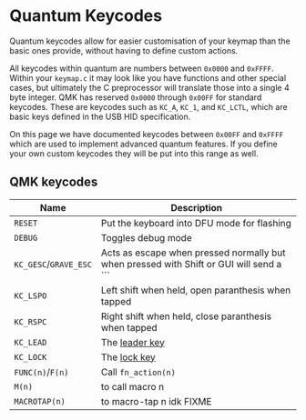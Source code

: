 # Quantum Keycodes

Quantum keycodes allow for easier customisation of your keymap than the basic ones provide, without having to define custom actions.

All keycodes within quantum are numbers between `0x0000` and `0xFFFF`. Within your `keymap.c` it may look like you have functions and other special cases, but ultimately the C preprocessor will translate those into a single 4 byte integer. QMK has reserved `0x0000` through `0x00FF` for standard keycodes. These are keycodes such as `KC_A`, `KC_1`, and `KC_LCTL`, which are basic keys defined in the USB HID specification. 

On this page we have documented keycodes between `0x00FF` and `0xFFFF` which are used to implement advanced quantum features. If you define your own custom keycodes they will be put into this range as well.

## QMK keycodes

|Name|Description|
|----|-----------|
|`RESET`|Put the keyboard into DFU mode for flashing|
|`DEBUG`|Toggles debug mode|
|`KC_GESC`/`GRAVE_ESC`|Acts as escape when pressed normally but when pressed with Shift or GUI will send a ```|
|`KC_LSPO`|Left shift when held, open paranthesis when tapped|
|`KC_RSPC`|Right shift when held, close paranthesis when tapped|
|`KC_LEAD`|The [leader key](leader_key.md)|
|`KC_LOCK`|The [lock key](key_lock.md)|
|`FUNC(n)`/`F(n)`|Call `fn_action(n)`|
|`M(n)`|to call macro n|
|`MACROTAP(n)`|to macro-tap n idk FIXME|
